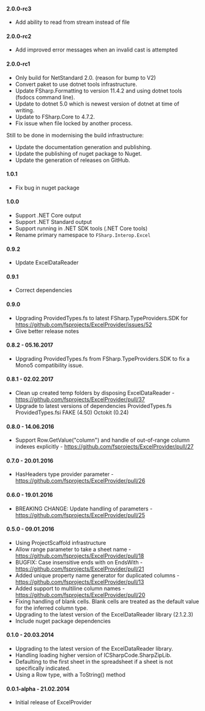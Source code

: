 #### 2.0.0-rc3

* Add ability to read from stream instead of file

#### 2.0.0-rc2

* Add improved error messages when an invalid cast is attempted

#### 2.0.0-rc1

* Only build for NetStandard 2.0.  (reason for bump to V2)
* Convert paket to use dotnet tools infrastructure.
* Update FSharp.Formatting to version 11.4.2 and using dotnet tools (fsdocs command line).
* Update to dotnet 5.0 which is newest version of dotnet at time of writing.
* Update to FSharp.Core to 4.7.2.
* Fix issue when file locked by another process.

Still to be done in modernising the build infrastructure:
* Update the documentation generation and publishing.
* Update the publishing of nuget package to Nuget.
* Update the generation of releases on GitHub.

#### 1.0.1
* Fix bug in nuget package

#### 1.0.0
* Support .NET Core output
* Support .NET Standard output
* Support running in .NET SDK tools (.NET Core tools)
* Rename primary namespace to `FSharp.Interop.Excel`

#### 0.9.2
* Update ExcelDataReader

#### 0.9.1
* Correct dependencies

#### 0.9.0
* Upgrading ProvidedTypes.fs to latest FSharp.TypeProviders.SDK for  https://github.com/fsprojects/ExcelProvider/issues/52
* Give better release notes

#### 0.8.2 - 05.16.2017
* Upgrading ProvidedTypes.fs from FSharp.TypeProviders.SDK to fix a Mono5 compatibility issue.

#### 0.8.1 - 02.02.2017
* Clean up created temp folders by disposing ExcelDataReader - https://github.com/fsprojects/ExcelProvider/pull/37
* Upgrade to latest versions of dependencies
    ProvidedTypes.fs
    ProvidedTypes.fsi
    FAKE (4.50)
    Octokit (0.24)

#### 0.8.0 - 14.06.2016
* Support Row.GetValue("column") and handle of out-of-range column indexes explicitly - https://github.com/fsprojects/ExcelProvider/pull/27

#### 0.7.0 - 20.01.2016
* HasHeaders type provider parameter  - https://github.com/fsprojects/ExcelProvider/pull/26

#### 0.6.0 - 19.01.2016
* BREAKING CHANGE: Update handling of parameters - https://github.com/fsprojects/ExcelProvider/pull/25

#### 0.5.0 - 09.01.2016
* Using ProjectScaffold infrastructure
* Allow range parameter to take a sheet name - https://github.com/fsprojects/ExcelProvider/pull/18
* BUGFIX: Case insensitive ends with on EndsWith - https://github.com/fsprojects/ExcelProvider/pull/21
* Added unique property name generator for duplicated columns - https://github.com/fsprojects/ExcelProvider/pull/13
* Added support to multiline column names - https://github.com/fsprojects/ExcelProvider/pull/20
* Fixing handling of blank cells. Blank cells are treated as the default value for the inferred column type.
* Upgrading to the latest version of the ExcelDataReader library (2.1.2.3)
* Include nuget package dependencies

#### 0.1.0 - 20.03.2014
* Upgrading to the latest version of the ExcelDataReader library.
* Handling loading higher version of ICSharpCode.SharpZipLib.
* Defaulting to the first sheet in the spreadsheet if a sheet is not specifically indicated.
* Using a Row type, with a ToString() method

#### 0.0.1-alpha - 21.02.2014
* Initial release of ExcelProvider
